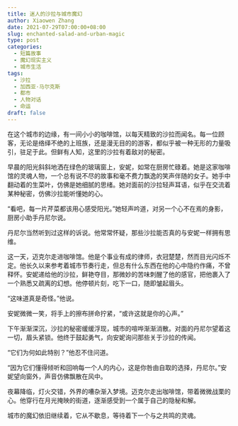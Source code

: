 ```yaml
---
title: 迷人的沙拉与城市魔幻
author: Xiaowen Zhang
date: 2021-07-29T07:00:00+08:00
slug: enchanted-salad-and-urban-magic
type: post
categories:
  - 短篇故事
  - 魔幻现实主义
  - 城市生活
tags:
  - 沙拉
  - 加西亚·马尔克斯
  - 都市
  - 人物对话
  - 命运
draft: false
---
```


在这个城市的边缘，有一间小小的咖啡馆，以每天精致的沙拉而闻名。每一位顾客，无论是络绎不绝的上班族，还是漫无目的的游客，都似乎被一种无形的力量吸引，驻足于此。但鲜有人知，这里的沙拉有着敌对的秘密。

早晨的阳光斜斜地洒在绿色的玻璃窗上，安妮，如常在厨房忙碌着。她是这家咖啡馆的灵魂人物，一个总有说不尽的故事和毫不费力飘逸的笑声伴随的女子。她手中翻动着的生菜叶，仿佛是她细腻的思绪。她对面前的沙拉轻声耳语，似乎在交流着某种秘密，仿佛沙拉能听懂她的心。

“看吧，每一片芹菜都该用心感受阳光。”她轻声吟道，对另一个心不在焉的身影，厨房小助手丹尼尔说。

丹尼尔当然听到过这样的诉说。他常常怀疑，那些沙拉能否真的与安妮一样拥有思维。

这一天，迈克尔走进咖啡馆。他是个事业有成的律师，衣冠楚楚，然而目光闪烁不定。他长久以来参考着城市节奏行走，但总有什么东西在他的心中隐约作痛，不曾释怀。安妮递给他的沙拉，鲜艳夺目，那微妙的苦味刺醒了他的感官，把他裹入了一个熟悉又疏离的幻想。他停顿片刻，吃下一口，随即皱起眉头。

“这味道真是奇怪。”他说。

安妮微微一笑，将手上的擦布拼命拧紧，“或许这就是你的心声。”

下午渐渐深沉，沙拉的秘密缓缓浮现，城市的喧哗渐渐消散。对面的丹尼尔望着这一切，眉头紧锁。他终于鼓起勇气，向安妮询问那些关于沙拉的传闻。

“它们为何如此特别？”他忍不住问道。

“因为它们懂得倾听和回响每一个人的内心，这是你咎由自取的选择，丹尼尔。”安妮望向窗外，声音仿佛飘散在风中。

夜幕降临，灯火交错，外界的嘈杂渐入梦境。迈克尔走出咖啡馆，带着微微战栗的心。他穿行在月光掩映的街道，逐渐感受到一个属于自己的隐秘和解。

城市的魔幻依旧继续着，它从不歇息，等待着下一个与之共鸣的灵魂。